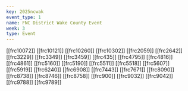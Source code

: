 ```yaml
---
key: 2025ncwak
event_type: 1
name: FNC District Wake County Event
week: 3
type: Event
---
```

[[frc10072]]
[[frc10121]]
[[frc10260]]
[[frc10302]]
[[frc2059]]
[[frc2642]]
[[frc3229]]
[[frc3349]]
[[frc3459]]
[[frc435]]
[[frc4795]]
[[frc4816]]
[[frc4861]]
[[frc5160]]
[[frc5190]]
[[frc5511]]
[[frc5518]]
[[frc5607]]
[[frc5919]]
[[frc6240]]
[[frc6908]]
[[frc7443]]
[[frc7671]]
[[frc8090]]
[[frc8738]]
[[frc8746]]
[[frc8758]]
[[frc900]]
[[frc9032]]
[[frc9042]]
[[frc9788]]
[[frc9789]]
